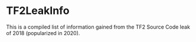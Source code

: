 # TF2LeakInfo  
This is a compiled list of information gained from the TF2 Source Code leak of 2018 (popularized in 2020).